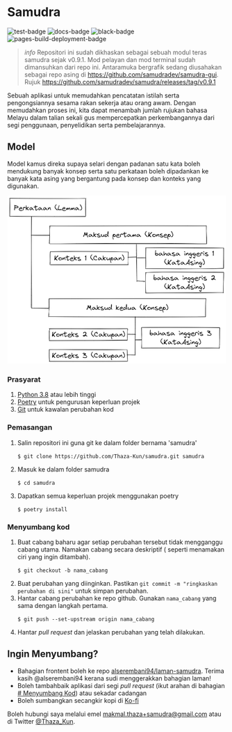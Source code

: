 # Samudra

![test-badge](https://github.com/Thaza-Kun/samudra/actions/workflows/test.yml/badge.svg) ![docs-badge](https://github.com/Thaza-Kun/samudra/actions/workflows/docs.yml/badge.svg) ![black-badge](https://github.com/Thaza-Kun/samudra/actions/workflows/black.yml/badge.svg) ![pages-build-deployment-badge](https://github.com/Thaza-Kun/samudra/actions/workflows/pages/pages-build-deployment/badge.svg)

> *info*
> Repositori ini sudah dikhaskan sebagai sebuah modul teras samudra sejak v0.9.1. 
> Mod pelayan dan mod terminal sudah dimansuhkan dari repo ini. 
> Antaramuka bergrafik sedang diusahakan sebagai repo asing di https://github.com/samudradev/samudra-gui. Rujuk https://github.com/samudradev/samudra/releases/tag/v0.9.1

Sebuah aplikasi untuk memudahkan pencatatan istilah serta pengongsiannya sesama rakan sekerja atau orang awam.
Dengan memudahkan proses ini, kita dapat menambah jumlah rujukan bahasa Melayu dalam talian sekali gus mempercepatkan
perkembangannya dari segi penggunaan, penyelidikan serta pembelajarannya.

## Model

Model kamus direka supaya selari dengan padanan satu kata boleh mendukung banyak konsep
serta satu perkataan boleh dipadankan ke banyak kata asing yang bergantung pada konsep dan konteks yang digunakan.

![](./docs/img/model-samudra.png)

### Prasyarat

1. [Python 3.8](https://www.python.org/) atau lebih tinggi
2. [Poetry](https://python-poetry.org/docs/) untuk pengurusan keperluan projek
3. [Git](https://git-scm.com/) untuk kawalan perubahan kod

### Pemasangan

1. Salin repositori ini guna git ke dalam folder bernama 'samudra'
    ```shell
   $ git clone https://github.com/Thaza-Kun/samudra.git samudra
   ```
2. Masuk ke dalam folder samudra
    ```shell
   $ cd samudra
   ```
3. Dapatkan semua keperluan projek menggunakan poetry
    ```shell
   $ poetry install
   ```

### Menyumbang kod

1. Buat cabang baharu agar setiap perubahan tersebut tidak mengganggu cabang utama. Namakan cabang secara deskriptif (
   seperti menamakan ciri yang ingin ditambah).
    ```shell
   $ git checkout -b nama_cabang
   ```
2. Buat perubahan yang diinginkan. Pastikan `git commit -m "ringkaskan perubahan di sini"` untuk simpan perubahan.
3. Hantar cabang perubahan ke repo github. Gunakan `nama_cabang` yang sama dengan langkah pertama.
    ```shell
   $ git push --set-upstream origin nama_cabang
   ```
4. Hantar _pull request_ dan jelaskan perubahan yang telah dilakukan.

## Ingin Menyumbang?

- Bahagian frontent boleh ke repo [alserembani94/laman-samudra](https://github.com/alserembani94/laman-samudra/).
  Terima kasih @alserembani94 kerana sudi menggerakkan bahagian laman!
- Boleh tambahbaik aplikasi dari segi _pull request_ (ikut arahan di bahagian [# Menyumbang Kod](#menyumbang-kod)) atau
  sekadar cadangan
- Boleh sumbangkan secangkir kopi di [Ko-fi](https://ko-fi.com/thaza_kun)

Boleh hubungi saya melalui emel [makmal.thaza+samudra@gmail.com](mailto:makmal.thaza+samudra@gmail.com) atau di
Twitter [@Thaza_Kun](www.twitter.com/Thaza_Kun).
